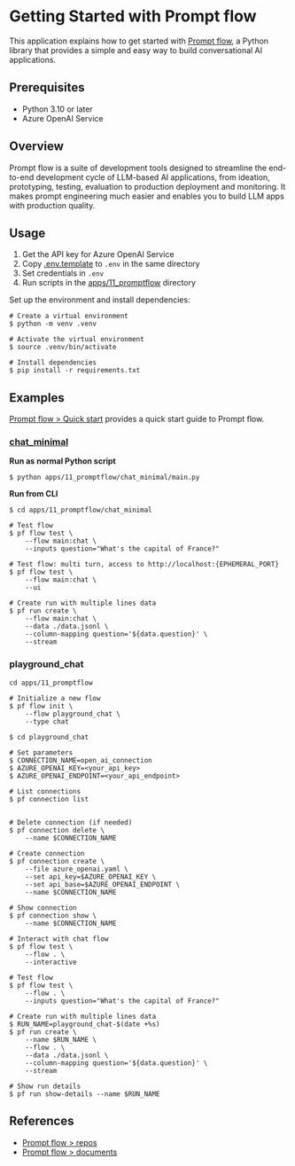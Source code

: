 # Getting Started with Prompt flow

This application explains how to get started with [Prompt flow](https://github.com/microsoft/promptflow), a Python library that provides a simple and easy way to build conversational AI applications.

## Prerequisites

- Python 3.10 or later
- Azure OpenAI Service

## Overview

Prompt flow is a suite of development tools designed to streamline the end-to-end development cycle of LLM-based AI applications, from ideation, prototyping, testing, evaluation to production deployment and monitoring. It makes prompt engineering much easier and enables you to build LLM apps with production quality.

## Usage

1. Get the API key for Azure OpenAI Service
1. Copy [.env.template](../../.env.template) to `.env` in the same directory
1. Set credentials in `.env`
1. Run scripts in the [apps/11_promptflow](./) directory

Set up the environment and install dependencies:

```shell
# Create a virtual environment
$ python -m venv .venv

# Activate the virtual environment
$ source .venv/bin/activate

# Install dependencies
$ pip install -r requirements.txt
```

## Examples

[Prompt flow > Quick start](https://microsoft.github.io/promptflow/how-to-guides/quick-start.html) provides a quick start guide to Prompt flow.

### [chat_minimal](https://github.com/microsoft/promptflow/tree/main/examples/flex-flows/chat-minimal)

**Run as normal Python script**

```shell
$ python apps/11_promptflow/chat_minimal/main.py
```

**Run from CLI**

```shell
$ cd apps/11_promptflow/chat_minimal

# Test flow
$ pf flow test \
    --flow main:chat \
    --inputs question="What's the capital of France?"

# Test flow: multi turn, access to http://localhost:{EPHEMERAL_PORT}
$ pf flow test \
    --flow main:chat \
    --ui

# Create run with multiple lines data
$ pf run create \
    --flow main:chat \
    --data ./data.jsonl \
    --column-mapping question='${data.question}' \
    --stream
```

### playground_chat

```shell
cd apps/11_promptflow

# Initialize a new flow
$ pf flow init \
    --flow playground_chat \
    --type chat

$ cd playground_chat

# Set parameters
$ CONNECTION_NAME=open_ai_connection
$ AZURE_OPENAI_KEY=<your_api_key>
$ AZURE_OPENAI_ENDPOINT=<your_api_endpoint>

# List connections
$ pf connection list


# Delete connection (if needed)
$ pf connection delete \
    --name $CONNECTION_NAME

# Create connection
$ pf connection create \
    --file azure_openai.yaml \
    --set api_key=$AZURE_OPENAI_KEY \
    --set api_base=$AZURE_OPENAI_ENDPOINT \
    --name $CONNECTION_NAME

# Show connection
$ pf connection show \
    --name $CONNECTION_NAME

# Interact with chat flow
$ pf flow test \
    --flow . \
    --interactive

# Test flow
$ pf flow test \
    --flow . \
    --inputs question="What's the capital of France?"

# Create run with multiple lines data
$ RUN_NAME=playground_chat-$(date +%s)
$ pf run create \
    --name $RUN_NAME \
    --flow . \
    --data ./data.jsonl \
    --column-mapping question='${data.question}' \
    --stream

# Show run details
$ pf run show-details --name $RUN_NAME
```

## References

- [Prompt flow > repos](https://github.com/microsoft/promptflow)
- [Prompt flow > documents](https://microsoft.github.io/promptflow/)
